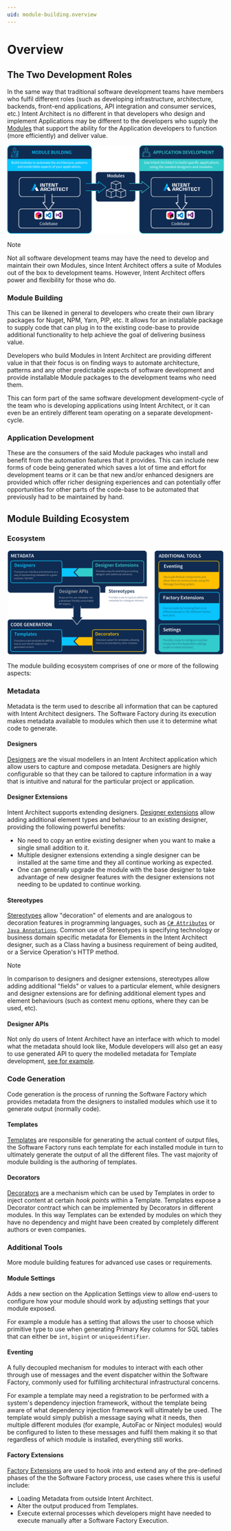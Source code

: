 ```yaml
---
uid: module-building.overview
---
```

# Overview

## The Two Development Roles

In the same way that traditional software development teams have members who fulfil different roles (such as developing infrastructure, architecture, backends, front-end applications, API integration and consumer services, etc.) Intent Architect is no different in that developers who design and implement Applications may be different to the developers who supply the [Modules](xref:application-development.extensions.about-modules) that support the ability for the Application developers to function (more efficiently) and deliver value.

![Overview](images/overview-two-development-roles.png)

> [!NOTE]
> Not all software development teams may have the need to develop and maintain their own Modules, since Intent Architect offers a suite of Modules out of the box to development teams. However, Intent Architect offers power and flexibility for those who do.

### Module Building

This can be likened in general to developers who create their own library packages for Nuget, NPM, Yarn, PIP, etc. It allows for an installable package to supply code that can plug in to the existing code-base to provide additional functionality to help achieve the goal of delivering business value.

Developers who build Modules in Intent Architect are providing different value in that their focus is on finding ways to automate architecture, patterns and any other predictable aspects of software development and provide installable Module packages to the development teams who need them.

This can form part of the same software development development-cycle of the team who is developing applications using Intent Architect, or it can even be an entirely different team operating on a separate development-cycle.

### Application Development

These are the consumers of the said Module packages who install and benefit from the automation features that it provides. This can include new forms of code being generated which saves a lot of time and effort for development teams or it can be that new and/or enhanced designers are provided which offer richer designing experiences and can potentially offer opportunities for other parts of the code-base to be automated that previously had to be maintained by hand.

## Module Building Ecosystem

### Ecosystem

![Module Building Ecosystem](images/overview-module-builder-ecosystem.png)

The module building ecosystem comprises of one or more of the following aspects:

### Metadata

Metadata is the term used to describe all information that can be captured with Intent Architect designers. The Software Factory during its execution makes metadata available to modules which then use it to determine what code to generate.

#### Designers

[Designers](xref:application-development.modelling.about-designers) are the visual modellers in an Intent Architect application which allow users to capture and compose metadata. Designers are highly configurable so that they can be tailored to capture information in a way that is intuitive and natural for the particular project or application.

#### Designer Extensions

Intent Architect supports extending designers. [Designer extensions](xref:application-development.extensions.about-designer-extensions) allow adding additional element types and behaviour to an existing designer, providing the following powerful benefits:

- No need to copy an entire existing designer when you want to make a single small addition to it.
- Multiple designer extensions extending a single designer can be installed at the same time and they all continue working as expected.
- One can generally upgrade the module with the base designer to take advantage of new designer features with the designer extensions not needing to be updated to continue working.

#### Stereotypes

[Stereotypes](xref:application-development.modelling.about-stereotypes) allow "decoration" of elements and are analogous to decoration features in programming languages, such as [`C# Attributes`](https://docs.microsoft.com/dotnet/csharp/programming-guide/concepts/attributes/) or [`Java Annotations`](https://en.wikipedia.org/wiki/Java_annotation). Common use of Stereotypes is specifying technology or business domain specific metadata for Elements in the Intent Architect designer, such as a Class having a business requirement of being audited, or a Service Operation's HTTP method.

>[!NOTE]
>In comparison to designers and designer extensions, stereotypes allow adding additional "fields" or values to a particular element, while designers and designer extensions are for defining additional element types and element behaviours (such as context menu options, where they can be used, etc).

#### Designer APIs

Not only do users of Intent Architect have an interface with which to model what the metadata should look like, Module developers will also get an easy to use generated API to query the modelled metadata for Template development, [see for example](xref:module-building.stereotypes.how-to-use-stereotypes#query-stereotypes-from-templates).

### Code Generation

Code generation is the process of running the Software Factory which provides metadata from the designers to installed modules which use it to generate output (normally code).

#### Templates

[Templates](xref:module-building.templates.about-templates-csharp) are responsible for generating the actual content of output files, the Software Factory runs each template for each installed module in turn to ultimately generate the output of all the different files. The vast majority of module building is the authoring of templates.

#### Decorators

[Decorators](xref:module-building.decorators.about-decorators) are a mechanism which can be used by Templates in order to inject content at certain _hook points_ within a Template. Templates expose a Decorator contract which can be implemented by Decorators in different modules. In this way Templates can be extended by modules on which they have no dependency and might have been created by completely different authors or even companies.

### Additional Tools

More module building features for advanced use cases or requirements.

#### Module Settings

Adds a new section on the Application Settings view to allow end-users to configure how your module should work by adjusting settings that your module exposed.

For example a module has a setting that allows the user to choose which primitive type to use when generating Primary Key columns for SQL tables that can either be `int`, `bigint` or `uniqueidentifier`.

#### Eventing

A fully decoupled mechanism for modules to interact with each other through use of messages and the event dispatcher within the Software Factory, commonly used for fulfilling architectural infrastructural concerns.

For example a template may need a registration to be performed with a system's dependency injection framework, without the template being aware of what dependency injection framework will ultimately be used. The template would simply publish a message saying what it needs, then multiple different modules (for example, AutoFac or Ninject modules) would be configured to listen to these messages and fulfil them making it so that regardless of which module is installed, everything still works.

#### Factory Extensions

[Factory Extensions](xref:module-building.additional-tools.software-factory-extensions.how-to-create-a-factory-extension) are used to hook into and extend any of the pre-defined phases of the the Software Factory process, use cases where this is useful include:

- Loading Metadata from outside Intent Architect.
- Alter the output produced from Templates.
- Execute external processes which developers might have needed to execute manually after a Software Factory Execution.
